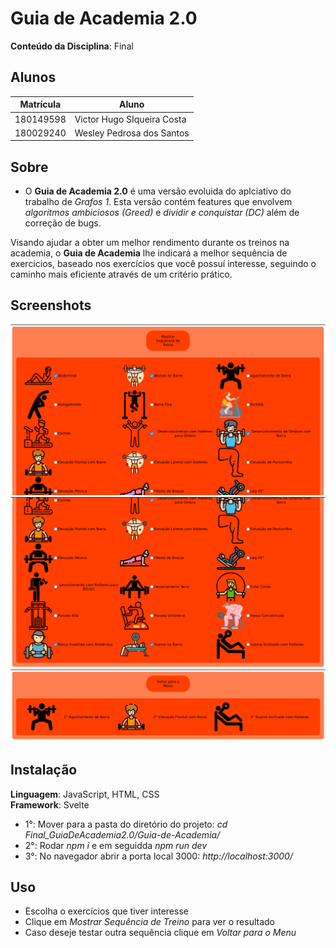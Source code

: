 # Guia de Academia 2.0

**Conteúdo da Disciplina**: Final<br>

## Alunos
|Matrícula | Aluno |
| -- | -- |
| 180149598  |  Victor Hugo SIqueira Costa |
| 180029240  |  Wesley Pedrosa dos Santos |

## Sobre 
* O **Guia de Academia 2.0** é uma versão evoluida do aplciativo do trabalho de *Grafos 1*. Esta versão contém features que envolvem *algoritmos ambiciosos (Greed)* e *dividir e conquistar (DC)* além de correção de bugs.

Visando ajudar a obter um melhor rendimento durante os treinos na academia, o **Guia de Academia** lhe indicará a melhor sequência de exercícios, baseado nos exercícios que você possuí interesse, seguindo o caminho mais eficiente através de um critério prático.

## Screenshots
<img src="imagens/menu.png" alt="Menu início"/><br>
<img src="imagens/menu1.png" alt="Menu fim"/><br>
<img src="imagens/sequencia_de_treino.png" alt="Sequência de Treino"/><br>

## Instalação 
**Linguagem**: JavaScript, HTML, CSS<br>
**Framework**: Svelte<br>
* 1°: Mover para a pasta do diretório do projeto: *cd Final_GuiaDeAcademia2.0/Guia-de-Academia/*
* 2°: Rodar *npm i* e em seguidda *npm run dev* 
* 3°: No navegador abrir a porta local 3000: *http://localhost:3000/*<br>

## Uso 
* Escolha o exercícios que tiver interesse
* Clique em *Mostrar Sequência de Treino* para ver o resultado
* Caso deseje testar outra sequência clique em *Voltar para o Menu*